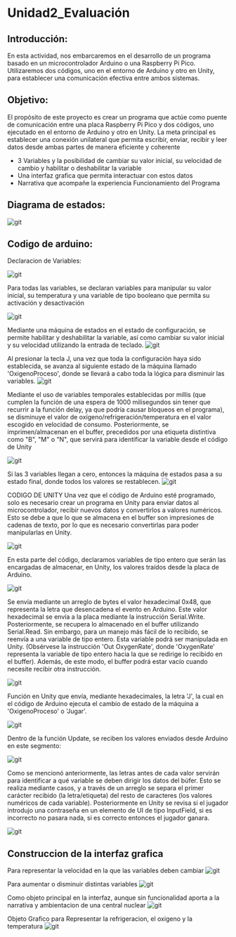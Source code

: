# Unidad2_Evaluación

## Introducción:
En esta actividad, nos embarcaremos en el desarrollo de un programa basado en un 
microcontrolador Arduino o una Raspberry Pi Pico. Utilizaremos dos códigos, uno en el 
entorno de Arduino y otro en Unity, para establecer una comunicación efectiva entre 
ambos sistemas.

## Objetivo:
El propósito de este proyecto es crear un programa que actúe como puente de 
comunicación entre una placa Raspberry Pi Pico y dos códigos, uno ejecutado en el 
entorno de Arduino y otro en Unity. La meta principal es establecer una conexión unilateral 
que permita escribir, enviar, recibir y leer datos desde ambas partes de manera eficiente y 
coherente
- 3 Variables y la posibilidad de cambiar su valor inicial, su velocidad de cambio y 
habilitar o deshabilitar la variable
- Una interfaz grafica que permita interactuar con estos datos
- Narrativa que acompañe la experiencia
Funcionamiento del Programa


## Diagrama de estados:

![git ](https://github.com/SamuelG43/Unidad2_Evaluaci-n/blob/main/Imagenes%20github%20unidad%202/Captura%20de%20pantalla%202024-04-14%20163647.png)


## Codigo de arduino:
Declaracion de Variables:

![git](https://github.com/SamuelG43/Unidad2_Evaluaci-n/blob/main/Imagenes%20github%20unidad%202/Captura%20de%20pantalla%202024-04-14%20163721.png)


Para todas las variables, se declaran variables para manipular su valor inicial, su 
temperatura y una variable de tipo booleano que permita su activación y desactivación

![git ](https://github.com/SamuelG43/Unidad2_Evaluaci-n/blob/main/Imagenes%20github%20unidad%202/Captura%20de%20pantalla%202024-04-14%20163749.png)


Mediante una máquina de estados en el estado de configuración, se permite habilitar y 
deshabilitar la variable, así como cambiar su valor inicial y su velocidad utilizando la 
entrada de teclado.
![git ](https://github.com/SamuelG43/Unidad2_Evaluaci-n/blob/main/Imagenes%20github%20unidad%202/Captura%20de%20pantalla%202024-04-14%20163814.png)


Al presionar la tecla J, una vez que toda la configuración haya sido establecida, se avanza 
al siguiente estado de la máquina llamado 'OxigenoProceso', donde se llevará a cabo toda 
la lógica para disminuir las variables.
![git ](https://github.com/SamuelG43/Unidad2_Evaluaci-n/blob/main/Imagenes%20github%20unidad%202/Captura%20de%20pantalla%202024-04-14%20163830.png)

Mediante el uso de variables temporales establecidas por millis (que cumplen la función 
de una espera de 1000 milisegundos sin tener que recurrir a la función delay, ya que podría 
causar bloqueos en el programa), se disminuye el valor de 
oxígeno/refrigeración/temperatura en el valor escogido en velocidad de consumo. 
Posteriormente, se imprimen/almacenan en el buffer, precedidos por una etiqueta 
distintiva como "B", "M" o "N", que servirá para identificar la variable desde el código de 
Unity

![git ](https://github.com/SamuelG43/Unidad2_Evaluaci-n/blob/main/Imagenes%20github%20unidad%202/Captura%20de%20pantalla%202024-04-14%20163847.png)


Si las 3 variables llegan a cero, entonces la máquina de estados pasa a su estado final, 
donde todos los valores se restablecen.
![git ](https://github.com/SamuelG43/Unidad2_Evaluaci-n/blob/main/Imagenes%20github%20unidad%202/Captura%20de%20pantalla%202024-04-14%20163911.png)

CODIGO DE UNITY
Una vez que el código de Arduino esté programado, solo es necesario crear un programa 
en Unity para enviar datos al microcontrolador, recibir nuevos datos y convertirlos a 
valores numéricos. Esto se debe a que lo que se almacena en el buffer son impresiones de 
cadenas de texto, por lo que es necesario convertirlas para poder manipularlas en Unity.

![git ](https://github.com/SamuelG43/Unidad2_Evaluaci-n/blob/main/Imagenes%20github%20unidad%202/Captura%20de%20pantalla%202024-04-14%20163911.png)


En esta parte del código, declaramos variables de tipo entero que serán las encargadas de 
almacenar, en Unity, los valores traídos desde la placa de Arduino.

![git ](https://github.com/SamuelG43/Unidad2_Evaluaci-n/blob/main/Imagenes%20github%20unidad%202/Captura%20de%20pantalla%202024-04-14%20163944.png)


Se envía mediante un arreglo de bytes el valor hexadecimal 0x48, que representa la letra 
que desencadena el evento en Arduino. Este valor hexadecimal se envía a la placa 
mediante la instrucción Serial.Write. Posteriormente, se recupera lo almacenado en el 
buffer utilizando Serial.Read. Sin embargo, para un manejo más fácil de lo recibido, se 
reenvía a una variable de tipo entero. Esta variable podrá ser manipulada en Unity. 
(Obsérvese la instrucción 'Out OxygenRate', donde 'OxygenRate' representa la variable de 
tipo entero hacia la que se redirige lo recibido en el buffer). Además, de este modo, el 
buffer podrá estar vacío cuando necesite recibir otra instrucción.

![git ](https://github.com/SamuelG43/Unidad2_Evaluaci-n/blob/main/Imagenes%20github%20unidad%202/Captura%20de%20pantalla%202024-04-14%20163958.png)

Función en Unity que envía, mediante hexadecimales, la letra 'J', la cual en el código de 
Arduino ejecuta el cambio de estado de la máquina a 'OxigenoProceso' o 'Jugar'.


![git ](https://github.com/SamuelG43/Unidad2_Evaluaci-n/blob/main/Imagenes%20github%20unidad%202/Captura%20de%20pantalla%202024-04-14%20164015.png)



Dentro de la función Update, se reciben los valores enviados desde Arduino en este 
segmento:

![git ](https://github.com/SamuelG43/Unidad2_Evaluaci-n/blob/main/Imagenes%20github%20unidad%202/Captura%20de%20pantalla%202024-04-14%20164027.png)


Como se mencionó anteriormente, las letras antes de cada valor servirán para identificar a 
qué variable se deben dirigir los datos del búfer. Esto se realiza mediante casos, y a través 
de un arreglo se separa el primer carácter recibido (la letra/etiqueta) del resto de 
caracteres (los valores numéricos de cada variable).
Posteriormente en Unity se revisa si el jugador introdujo una contraseña en un elemento 
de UI de tipo InputField, si es incorrecto no pasara nada, si es correcto entonces el jugador 
ganara.

![git ](https://github.com/SamuelG43/Unidad2_Evaluaci-n/blob/main/Imagenes%20github%20unidad%202/Captura%20de%20pantalla%202024-04-14%20164039.png)


## Construccion de la interfaz grafica
Para representar la velocidad en la que las variables deben cambiar
![git ](https://github.com/SamuelG43/Unidad2_Evaluaci-n/blob/main/Imagenes%20github%20unidad%202/Captura%20de%20pantalla%202024-04-14%20164054.png)

Para aumentar o disminuir distintas variables
![git ](https://github.com/SamuelG43/Unidad2_Evaluaci-n/blob/main/Imagenes%20github%20unidad%202/Captura%20de%20pantalla%202024-04-14%20164103.png)

Como objeto principal en la interfaz, aunque sin funcionalidad aporta a la narrativa y 
ambientacion de una central nuclear
![git ](https://github.com/SamuelG43/Unidad2_Evaluaci-n/blob/main/Imagenes%20github%20unidad%202/Captura%20de%20pantalla%202024-04-14%20164114.png)


Objeto Grafico para Representar la refrigeracion, el oxigeno y la temperatura
![git ](https://github.com/SamuelG43/Unidad2_Evaluaci-n/blob/main/Imagenes%20github%20unidad%202/Captura%20de%20pantalla%202024-04-14%20164127.png)
